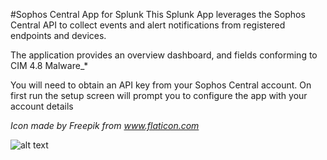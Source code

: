 #Sophos Central App for Splunk
This Splunk App leverages the Sophos Central API to collect events and alert notifications from registered endpoints and devices.

The application provides an overview dashboard, and fields conforming to CIM 4.8 Malware_*

You will need to obtain an API key from your Sophos Central account. On first run the setup screen will prompt you to configure the app with your account details
 
*Icon made by Freepik from www.flaticon.com*

![alt text](https://github.com/nickhills81/sophos_central/masterreadme_content/Sophos_Central01.png)
